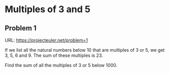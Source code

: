 Multiples of 3 and 5
================================================================================
Problem 1
--------------------------------------------------------------------------------

URL: https://projecteuler.net/problem=1

If we list all the natural numbers below 10 that are multiples of 3 or 5, we 
get 3, 5, 6 and 9. The sum of these multiples is 23.

Find the sum of all the multiples of 3 or 5 below 1000.

